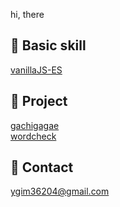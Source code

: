 hi, there 


🤸 Basic skill
----
<a href="https://github.com/yukyung123/VanillaJS-ES"> vanillaJS-ES</a> 



📂 Project 
----
<a href="https://github.com/yukyung123/gachigagae"> gachigagae </a>  
<a href="https://github.com/wordcheck/wordcheck-web"> wordcheck </a>



📧 Contact
----
ygim36204@gmail.com
